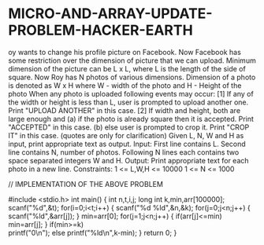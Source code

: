 # MICRO-AND-ARRAY-UPDATE-PROBLEM-HACKER-EARTH
oy wants to change his profile picture on Facebook. Now Facebook has some restriction over the dimension of picture that we can upload. Minimum dimension of the picture can be L x L, where L is the length of the side of square.  Now Roy has N photos of various dimensions. Dimension of a photo is denoted as W x H  where W - width of the photo and H - Height of the photo  When any photo is uploaded following events may occur:  [1] If any of the width or height is less than L, user is prompted to upload another one. Print "UPLOAD ANOTHER" in this case. [2] If width and height, both are large enough and  (a) if the photo is already square then it is accepted. Print "ACCEPTED" in this case. (b) else user is prompted to crop it. Print "CROP IT" in this case.  (quotes are only for clarification)  Given L, N, W and H as input, print appropriate text as output.  Input: First line contains L. Second line contains N, number of photos. Following N lines each contains two space separated integers W and H.  Output: Print appropriate text for each photo in a new line.  Constraints: 1 &lt;= L,W,H &lt;= 10000 1 &lt;= N &lt;= 1000

// IMPLEMENTATION OF THE ABOVE PROBLEM




#include <stdio.h>
int main()
{
   int n,t,i,j;
   long int k,min,arr[100000];
   scanf("%d",&t);
    for(i=0;i<t;i++)
    {
            scanf("%d %ld",&n,&k);
                for(j=0;j<n;j++)
                    {
                        scanf("%ld",&arr[j]);
                    }
        min=arr[0];
        for(j=1;j<n;j++)
            {
                if(arr[j]<=min)
                    min=arr[j];
            }
      if(min>=k)         
        printf("0\n");
     else
        printf("%ld\n",k-min);
    } 
return 0;
}
